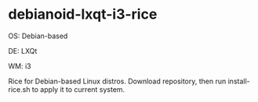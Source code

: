# debianoid-lxqt-i3-rice

OS: Debian-based

DE: LXQt

WM: i3

Rice for Debian-based Linux distros. Download repository, then run install-rice.sh to apply it to current system.
